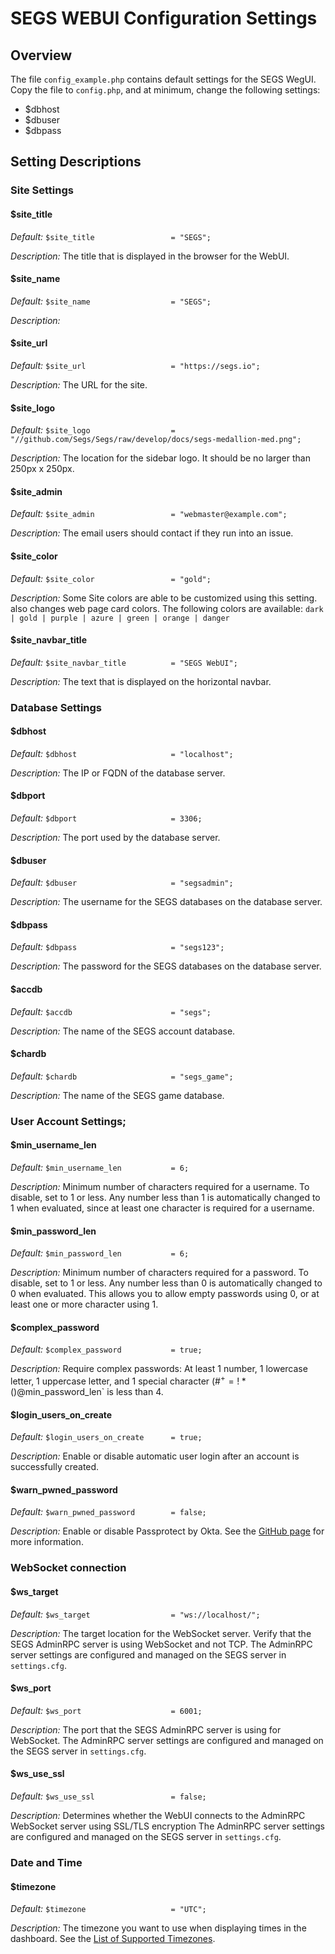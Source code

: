 # SEGS WEBUI Configuration Settings

## Overview

The file `config_example.php` contains default settings for the SEGS WegUI. Copy the file to `config.php`, and at
minimum, change the following settings:

- $dbhost
- $dbuser
- $dbpass

## Setting Descriptions

### Site Settings

#### $site_title
_Default:_ `$site_title             	= "SEGS";`

_Description:_ The title that is displayed in the browser for the WebUI.

#### $site_name  
_Default:_ `$site_name              	= "SEGS";`

_Description:_ 

#### $site_url   
_Default:_ `$site_url               	= "https://segs.io";`

_Description:_ The URL for the site.

#### $site_logo  
_Default:_ `$site_logo              	= "//github.com/Segs/Segs/raw/develop/docs/segs-medallion-med.png";`

_Description:_ The location for the sidebar logo. It should be no larger than 250px x 250px.

#### $site_admin 
_Default:_ `$site_admin             	= "webmaster@example.com";`

_Description:_ The email users should contact if they run into an issue. 

#### $site_color        
_Default:_ `$site_color             	= "gold";`

_Description:_ Some Site colors are able to be customized using this setting. also changes web page card colors. The
following colors are available: `dark | gold | purple | azure | green | orange | danger`

#### $site_navbar_title
_Default:_ `$site_navbar_title      	= "SEGS WebUI";`

_Description:_ The text that is displayed on the horizontal navbar.


### Database Settings
#### $dbhost
_Default:_ `$dbhost                 	= "localhost";`

_Description:_ The IP or FQDN of the database server.

#### $dbport
_Default:_ `$dbport                 	= 3306;`

_Description:_ The port used by the database server.

#### $dbuser
_Default:_ `$dbuser                 	= "segsadmin";`

_Description:_ The username for the SEGS databases on the database server.

#### $dbpass
_Default:_ `$dbpass                 	= "segs123";`

_Description:_ The password for the SEGS databases on the database server.

#### $accdb 
_Default:_ `$accdb                  	= "segs";`

_Description:_ The name of the SEGS account database.

#### $chardb
_Default:_ `$chardb                 	= "segs_game";`

_Description:_ The name of the SEGS game database.


### User Account Settings;

#### $min_username_len
_Default:_ `$min_username_len       	= 6;`

_Description:_ Minimum number of characters required for a username. To disable, set to 1 or less. Any number less than
1 is automatically changed to 1 when evaluated, since at least one character is required for a username.

#### $min_password_len
_Default:_ `$min_password_len       	= 6;`

_Description:_ Minimum number of characters required for a password. To disable, set to 1 or less. Any number less than
0 is automatically changed to 0 when evaluated. This allows you to allow empty passwords using 0, or at least one or
more character using 1.

#### $complex_password
_Default:_ `$complex_password       	= true;`

_Description:_ Require complex passwords: At least 1 number, 1 lowercase letter, 1 uppercase letter, and 1 special
character (#$^+=!*()@%&). It is not evaluated if `$min_password_len` is less than 4.

#### $login_users_on_create
_Default:_ `$login_users_on_create  	= true;`

_Description:_ Enable or disable automatic user login after an account is successfully created.

#### $warn_pwned_password
_Default:_ `$warn_pwned_password        = false;`

_Description:_ Enable or disable Passprotect by Okta. See the 
[GitHub page](https://github.com/OktaSecurityLabs/passprotect-js) for more information.


### WebSocket connection

#### $ws_target
_Default:_ `$ws_target              	= "ws://localhost/";`

_Description:_ The target location for the WebSocket server. Verify that the SEGS AdminRPC server is using WebSocket and
not TCP. The AdminRPC server settings are configured and managed on the SEGS server in `settings.cfg`.

#### $ws_port
_Default:_ `$ws_port                	= 6001;`

_Description:_ The port that the SEGS AdminRPC server is using for WebSocket. The AdminRPC server settings are
configured and managed on the SEGS server in `settings.cfg`.

#### $ws_use_ssl
_Default:_ `$ws_use_ssl             	= false;`

_Description:_ Determines whether the WebUI connects to the AdminRPC WebSocket server using SSL/TLS encryption The
AdminRPC server settings are configured and managed on the SEGS server in `settings.cfg`.


### Date and Time

#### $timezone
_Default:_ `$timezone               	= "UTC";`

_Description:_ The timezone you want to use when displaying times in the dashboard. See the [List of Supported
 Timezones](http://php.net/manual/en/timezones.php).
